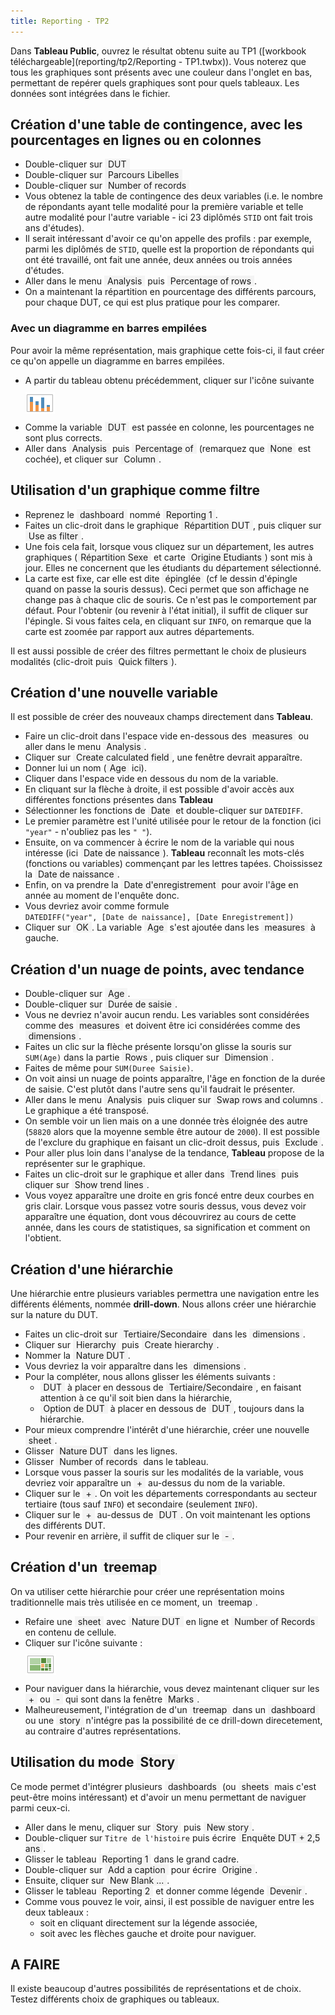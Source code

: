 ```yaml
---
title: Reporting - TP2
---
```


<style>
img {
    margin: 10px auto;
}
em {
    background-color: #f4f4f4;
    padding: 0 5px;
    font-style: normal;
}
</style>

Dans **Tableau Public**, ouvrez le résultat obtenu suite au TP1 ([workbook téléchargeable](reporting/tp2/Reporting - TP1.twbx)). Vous noterez que tous les graphiques sont présents avec une couleur dans l'onglet en bas, permettant de repérer quels graphiques sont pour quels tableaux. Les données sont intégrées dans le fichier.

## Création d'une table de contingence, avec les pourcentages en lignes ou en colonnes

- Double-cliquer sur *DUT*
- Double-cliquer sur *Parcours Libelles*
- Double-cliquer sur *Number of records*
- Vous obtenez la table de contingence des deux variables (i.e. le nombre de répondants ayant telle modalité pour la première variable et telle autre modalité pour l'autre variable - ici 23 diplômés `STID` ont fait trois ans d'études).
- Il serait intéressant d'avoir ce qu'on appelle des profils : par exemple, parmi les diplômés de `STID`, quelle est la proportion de répondants qui ont été travaillé, ont fait une année, deux années ou trois années d'études.
- Aller dans le menu *Analysis* puis *Percentage of rows*.
- On a maintenant la répartition en pourcentage des différents parcours, pour chaque DUT, ce qui est plus pratique pour les comparer.

### Avec un diagramme en barres empilées

Pour avoir la même représentation, mais graphique cette fois-ci, il faut créer ce qu'on appelle un diagramme en barres empilées.

- A partir du tableau obtenu précédemment, cliquer sur l'icône suivante<br>![icône pour un diagramme en barres empilées](reporting/tp2/icone-diagramme-barres-empilees.png)
- Comme la variable *DUT* est passée en colonne, les pourcentages ne sont plus corrects.
- Aller dans *Analysis* puis *Percentage of* (remarquez que *None* est cochée), et cliquer sur *Column*.

## Utilisation d'un graphique comme filtre

- Reprenez le *dashboard* nommé *Reporting 1*.
- Faites un clic-droit dans le graphique *Répartition DUT*, puis cliquer sur *Use as filter*.
- Une fois cela fait, lorsque vous cliquez sur un département, les autres graphiques (*Répartition Sexe* et carte *Origine Etudiants*) sont mis à jour. Elles ne concernent que les étudiants du département sélectionné.
- La carte est fixe, car elle est dite *épinglée* (cf le dessin d'épingle quand on passe la souris dessus). Ceci permet que son affichage ne change pas à chaque clic de souris. Ce n'est pas le comportement par défaut. Pour l'obtenir (ou revenir à l'état initial), il suffit de cliquer sur l'épingle. Si vous faites cela, en cliquant sur `INFO`, on remarque que la carte est zoomée par rapport aux autres départements.

Il est aussi possible de créer des filtres permettant le choix de plusieurs modalités (clic-droit puis *Quick filters*).

## Création d'une nouvelle variable

Il est possible de créer des nouveaux champs directement dans **Tableau**.

- Faire un clic-droit dans l'espace vide en-dessous des *measures* ou aller dans le menu *Analysis*.
- Cliquer sur *Create calculated field*, une fenêtre devrait apparaître.
- Donner lui un nom (*Age* ici).
- Cliquer dans l'espace vide en dessous du nom de la variable.
- En cliquant sur la flèche à droite, il est possible d'avoir accès aux différentes fonctions présentes dans **Tableau**
- Sélectionner les fonctions de *Date* et double-cliquer sur `DATEDIFF`.
- Le premier paramètre est l'unité utilisée pour le retour de la fonction (ici `"year"` - n'oubliez pas les `" "`).
- Ensuite, on va commencer à écrire le nom de la variable qui nous intéresse (ici *Date de naissance*). **Tableau** reconnaît les mots-clés (fonctions ou variables) commençant par les lettres tapées. Choississez la *Date de naissance*.
- Enfin, on va prendre la *Date d'enregistrement* pour avoir l'âge en année au moment de l'enquête donc.
- Vous devriez avoir comme formule <br>`DATEDIFF("year", [Date de naissance], [Date Enregistrement])`
- Cliquer sur *OK*. La variable *Age* s'est ajoutée dans les *measures* à gauche.

## Création d'un nuage de points, avec tendance

- Double-cliquer sur *Age*.
- Double-cliquer sur *Durée de saisie*.
- Vous ne devriez n'avoir aucun rendu. Les variables sont considérées comme des *measures* et doivent être ici considérées comme des *dimensions*.
- Faites un clic sur la flèche présente lorsqu'on glisse la souris sur `SUM(Age)` dans la partie *Rows*, puis cliquer sur *Dimension*.
- Faites de même pour `SUM(Duree Saisie)`.
- On voit ainsi un nuage de points apparaître, l'âge en fonction de la durée de saisie. C'est plutôt dans l'autre sens qu'il faudrait le présenter. 
- Aller dans le menu *Analysis* puis cliquer sur *Swap rows and columns*. Le graphique a été transposé.
- On semble voir un lien mais on a une donnée très éloignée des autre (`58820` alors que la moyenne semble être autour de `2000`). Il est possible de l'exclure du graphique en faisant un clic-droit dessus, puis *Exclude*.
- Pour aller plus loin dans l'analyse de la tendance, **Tableau** propose de la représenter sur le graphique.
- Faites un clic-droit sur le graphique et aller dans *Trend lines* puis cliquer sur *Show trend lines*.
- Vous voyez apparaître une droite en gris foncé entre deux courbes en gris clair. Lorsque vous passez votre souris dessus, vous devez voir apparaître une équation, dont vous découvrirez au cours de cette année, dans les cours de statistiques, sa signification et comment on l'obtient.

## Création d'une hiérarchie

Une hiérarchie entre plusieurs variables permettra une navigation entre les différents éléments, nommée **drill-down**. Nous allons créer une hiérarchie sur la nature du DUT.

- Faites un clic-droit sur *Tertiaire/Secondaire* dans les *dimensions*.
- Cliquer sur *Hierarchy* puis *Create hierarchy*.
- Nommer la *Nature DUT*.
- Vous devriez la voir apparaître dans les *dimensions*.
- Pour la compléter, nous allons glisser les éléments suivants :
    - *DUT* à placer en dessous de *Tertiaire/Secondaire*, en faisant attention à ce qu'il soit bien dans la hiérarchie,
    - *Option de DUT* à placer en dessous de *DUT*, toujours dans la hiérarchie.
- Pour mieux comprendre l'intérêt d'une hiérarchie, créer une nouvelle *sheet*.
- Glisser *Nature DUT* dans les lignes.
- Glisser *Number of records* dans le tableau.
- Lorsque vous passer la souris sur les modalités de la variable, vous devriez voir apparaître un *+* au-dessus du nom de la variable.
- Cliquer sur le *+*. On voit les départements correspondants au secteur tertiaire (tous sauf `INFO`) et secondaire (seulement `INFO`).
- Cliquer sur le *+* au-dessus de *DUT*. On voit maintenant les options des différents DUT.
- Pour revenir en arrière, il suffit de cliquer sur le *-*.
    
## Création d'un *treemap*

On va utiliser cette hiérarchie pour créer une représentation moins traditionnelle mais très utilisée en ce moment, un *treemap*.

- Refaire une *sheet* avec *Nature DUT* en ligne et *Number of Records* en contenu de cellule.
- Cliquer sur l'icône suivante :<br>![icône pour créer un treemap](reporting/tp2/icone-treemap.png)
- Pour naviguer dans la hiérarchie, vous devez maintenant cliquer sur les *+* ou *-* qui sont dans la fenêtre *Marks*.
- Malheureusement, l'intégration de d'un *treemap* dans un *dashboard* ou une *story* n'intégre pas la possibilité de ce drill-down direcetement, au contraire d'autres représentations.

## Utilisation du mode *Story*

Ce mode permet d'intégrer plusieurs *dashboards* (ou *sheets* mais c'est peut-être moins intéressant) et d'avoir un menu permettant de naviguer parmi ceux-ci.

- Aller dans le menu, cliquer sur *Story* puis *New story*.
- Double-cliquer sur `Titre de l'histoire` puis écrire *Enquête DUT + 2,5 ans*.
- Glisser le tableau *Reporting 1* dans le grand cadre.
- Double-cliquer sur *Add a caption* pour écrire *Origine*.
- Ensuite, cliquer sur *New Blank ...*.
- Glisser le tableau *Reporting 2* et donner comme légende *Devenir*.
- Comme vous pouvez le voir, ainsi, il est possible de naviguer entre les deux tableaux :
    - soit en cliquant directement sur la légende associée,
    - soit avec les flèches gauche et droite pour naviguer.

## A FAIRE

Il existe beaucoup d'autres possibilités de représentations et de choix. Testez différents choix de graphiques ou tableaux.

    
